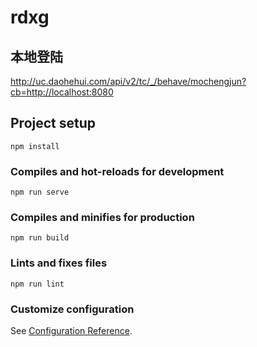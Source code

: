 # rdxg

##  本地登陆
 http://uc.daohehui.com/api/v2/tc/_/behave/mochengjun?cb=http://localhost:8080
## Project setup
```
npm install
```

### Compiles and hot-reloads for development
```
npm run serve
```

### Compiles and minifies for production
```
npm run build
```

### Lints and fixes files
```
npm run lint
```

### Customize configuration
See [Configuration Reference](https://cli.vuejs.org/config/).
